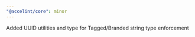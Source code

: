 ```yaml
---
"@accelint/core": minor
---
```


Added UUID utilities and type for Tagged/Branded string type enforcement
